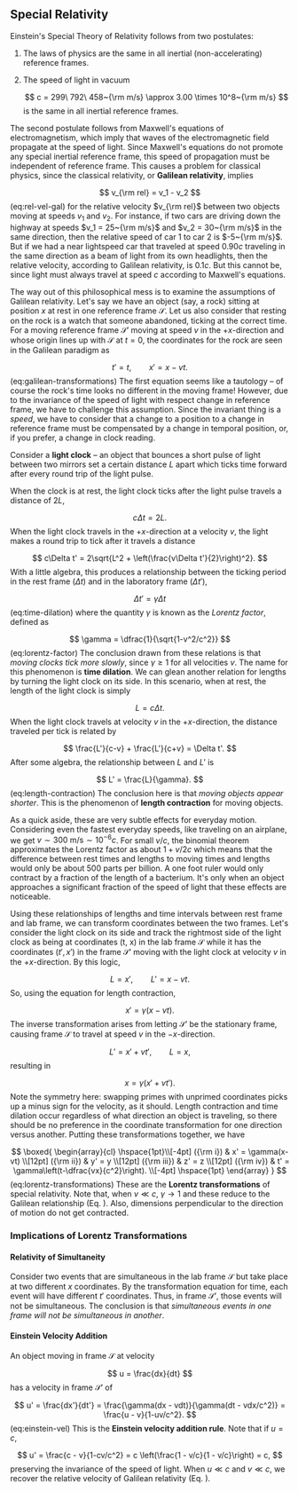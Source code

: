 ## Special Relativity
Einstein's Special Theory of Relativity follows from two postulates:
1. The laws of physics are the same in all inertial (non-accelerating)
   reference frames.
2. The speed of light in vacuum

   $$
   c = 299\ 792\ 458~{\rm m/s} \approx 3.00 \times 10^8~{\rm m/s}
   $$
   is the same in all inertial reference frames.

The second postulate follows from Maxwell's equations of
electromagnetism, which imply that waves of the electromagnetic field
propagate at the speed of light. Since Maxwell's equations do not
promote any special inertial reference frame, this speed of
propagation must be independent of reference frame. This causes a
problem for classical physics, since the classical relativity, or
**Galilean relativity**, implies

$$
v_{\rm rel} = v_1 - v_2
$$ (eq:rel-vel-gal)
for the relative velocity $v_{\rm rel}$ between two objects moving at
speeds $v_1$ and $v_2$. For instance, if two cars are driving down the
highway at speeds $v_1 = 25~{\rm m/s}$ and $v_2 = 30~{\rm m/s}$ in the
same direction, then the relative speed of car 1 to car 2 is
$-5~{\rm m/s}$. But if we had a near lightspeed car that traveled at
speed $0.90c$ traveling in the same direction as a beam of light from
its own headlights, then the relative velocity, according to Galilean
relativity, is $0.1c$. But this cannot be, since light must always
travel at speed $c$ according to Maxwell's equations.

The way out of this philosophical mess is to examine the assumptions
of Galilean relativity. Let's say we have an object (say, a rock)
sitting at position $x$ at rest in one reference frame $\mathcal{S}$.
Let us also consider that resting on the rock is a watch that someone
abandoned, ticking at the correct time. For a moving reference frame
$\mathcal{S}'$ moving at speed $v$ in the $+x$-direction and whose
origin lines up with $\mathcal{S}$ at $t=0$, the coordinates for the
rock are seen in the Galilean paradigm as

$$
t' = t,\qquad x' = x-vt.
$$ (eq:galilean-transformations)
The first equation seems like a tautology – of course the rock's time looks no 
different in the moving frame! However, due to the invariance of the speed of 
light with respect change in reference frame, we have to challenge this 
assumption. Since the invariant thing is a *speed*, we have to consider that a 
change to a position to a change in reference frame must be compensated by a 
change in temporal position, or, if you prefer, a change in clock reading. 
<!-- Insert light clock argument! -->
Consider a **light clock** – an object that bounces a short pulse of
light between two mirrors set a certain distance $L$ apart which
ticks time forward after every round trip of the light pulse.
![]()

When the clock is at rest, the light clock ticks after the light pulse travels
a distance of $2L$,

$$
c\Delta t = 2L.
$$
When the light clock travels in the $+x$-direction at a velocity $v$, the light 
makes a round trip to tick after it travels a distance

$$
c\Delta t' = 2\sqrt{L^2 + \left(\frac{v\Delta t'}{2}\right)^2}.
$$
With a little algebra, this produces a relationship between the ticking period
in the rest frame ($\Delta t$) and in the laboratory frame ($\Delta t'$),

$$
\Delta t' = \gamma \Delta t
$$ (eq:time-dilation)
where the quantity $\gamma$ is known as the *Lorentz factor*, defined as

$$
\gamma = \dfrac{1}{\sqrt{1-v^2/c^2}}
$$(eq:lorentz-factor)
The conclusion drawn from these relations is that *moving clocks tick more
slowly*, since $\gamma \ge 1$ for all velocities $v$. The name for this 
phenomenon is **time dilation**. We can glean another relation for lengths by 
turning the light clock on its side. In this scenario, when at rest, the length
of the light clock is simply

$$
L = c\Delta t.
$$
When the light clock travels at velocity $v$ in the $+x$-direction, the 
distance traveled per tick is related by

$$
\frac{L'}{c-v} + \frac{L'}{c+v} = \Delta t'.
$$
After some algebra, the relationship between $L$ and $L'$ is

$$
L' = \frac{L}{\gamma}.
$$ (eq:length-contraction)
The conclusion here is that *moving objects appear shorter*. This is the
phenomenon of **length contraction** for moving objects.

As a quick aside, these are very subtle effects for everyday motion. 
Considering even the fastest everyday speeds, like traveling on an airplane,
we get $v \sim 300~\text{m/s} \sim 10^{-6} c$. For small $v/c$, the binomial 
theorem approximates the Lorentz factor as about $1 + v/2c$ which means that
the difference between rest times and lengths to moving times and lengths would
only be about 500 parts per billion. A one foot ruler would only contract by
a fraction of the length of a bacterium. It's only when an object approaches a 
significant fraction of the speed of light that these effects are noticeable.

Using these relationships of lengths and time intervals between rest frame and
lab frame, we can transform coordinates between the two frames. Let's consider 
the light clock on its side and track the rightmost side of the light clock as
being at coordinates (t, x) in  the lab frame $\mathcal{S}$ while it has the
coordinates $(t', x')$ in the frame $\mathcal{S}'$ moving with the light clock 
at velocity $v$ in the $+x$-direction. By this logic,

$$
L = x',\qquad L' = x-vt.
$$
So, using the equation for length contraction,

$$
x' = \gamma(x-vt).
$$
The inverse transformation arises from letting $\mathcal{S}'$ be the stationary
frame, causing frame $\mathcal{S}$ to travel at speed $v$ in the $-x$-direction.

$$
L' = x' + vt', \qquad L = x,
$$
resulting in

$$
x = \gamma(x' + vt').
$$
Note the symmetry here: swapping primes with unprimed coordinates picks up a
minus sign for the velocity, as it should. Length contraction and time dilation
occur regardless of what direction an object is traveling, so there should be
no preference in the coordinate transformation for one direction versus
another. Putting these transformations together, we have

$$
\boxed{
   \begin{array}{cl}
   \hspace{1pt}\\[-4pt]
   ({\rm i}) & x' = \gamma(x-vt) \\[12pt]
   ({\rm ii}) & y' = y \\[12pt]
   ({\rm iii}) & z' = z \\[12pt]
   ({\rm iv}) & t' = \gamma\left(t-\dfrac{vx}{c^2}\right). \\[-4pt]
   \hspace{1pt}
   \end{array}
}
$$ (eq:lorentz-transformations)
These are the **Lorentz transformations** of special relativity. Note that,
when $v \ll c$, $\gamma\to 1$ and these reduce to the Galilean relationship 
(Eq. [](eq:galilean-transformations)). Also, dimensions perpendicular to the
direction of motion do not get contracted.

### Implications of Lorentz Transformations

#### Relativity of Simultaneity
   Consider two events that are simultaneous in the lab frame $\mathcal{S}$ but
   take place at two different $x$ coordinates. By the transformation equation
   for time, each event will have different $t'$ coordinates. Thus, in frame
   $\mathcal{S}'$, those events will not be simultaneous. The conclusion is
   that *simultaneous events in one frame will not be simultaneous in another*.

#### Einstein Velocity Addition
An object moving in frame $\mathcal{S}$ at velocity

$$
u = \frac{dx}{dt}
$$
has a velocity in frame $\mathcal{S}'$ of

$$
u' = \frac{dx'}{dt'} = \frac{\gamma(dx - vdt)}{\gamma(dt - vdx/c^2)}
   = \frac{u - v}{1-uv/c^2}.
$$ (eq:einstein-vel)
This is the **Einstein velocity addition rule**. Note that if $u = c$,

$$
u' = \frac{c - v}{1-cv/c^2} = c \left(\frac{1 - v/c}{1 - v/c}\right) = c,
$$
preserving the invariance of the speed of light. When $u \ll c$ and $v \ll c$, 
we recover the relative velocity of Galilean relativity (Eq. 
[](eq:rel-vel-gal)).